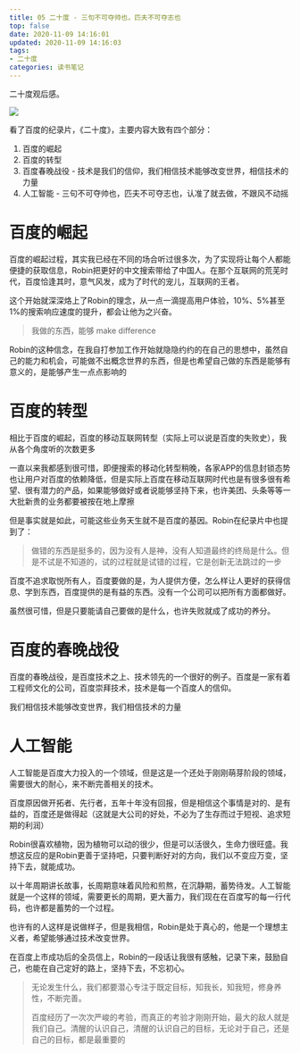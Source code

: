 ```yaml
---
title: 05 二十度 - 三句不可夺帅也，匹夫不可夺志也
top: false
date: 2020-11-09 14:16:01
updated: 2020-11-09 14:16:03
tags:
- 二十度
categories: 读书笔记
---
```


二十度观后感。

<!-- more -->
![](http://image.oldzhou.cn/Fhit8G0B9qOIbayg8K27hkGZvkXZ)

看了百度的纪录片，《二十度》，主要内容大致有四个部分：

1. 百度的崛起
2. 百度的转型
3. 百度春晚战役 - 技术是我们的信仰，我们相信技术能够改变世界，相信技术的力量
4. 人工智能 - 三句不可夺帅也，匹夫不可夺志也，认准了就去做，不跟风不动摇

# 百度的崛起

百度的崛起过程，其实我已经在不同的场合听过很多次，为了实现将让每个人都能便捷的获取信息，Robin把更好的中文搜索带给了中国人。在那个互联网的荒芜时代，百度恰逢其时，意气风发，成为了时代的宠儿，互联网的王者。

这个开始就深深烙上了Robin的理念，从一点一滴提高用户体验，10%、5%甚至1%的搜索响应速度的提升，都会让他为之兴奋。

> 我做的东西，能够 make difference

Robin的这种信念，在我自打参加工作开始就隐隐约约的在自己的思想中，虽然自己的能力和机会，可能做不出概念世界的东西，但是也希望自己做的东西是能够有意义的，是能够产生一点点影响的

# 百度的转型

相比于百度的崛起，百度的移动互联网转型（实际上可以说是百度的失败史），我从各个角度听的次数更多

一直以来我都感到很可惜，即便搜索的移动化转型稍晚，各家APP的信息封锁态势也让用户对百度的依赖降低，但是实际上百度在移动互联网时代也是有很多很有希望、很有潜力的产品，如果能够做好或者说能够坚持下来，也许美团、头条等等一大批新贵的业务都要被按在地上摩擦

但是事实就是如此，可能这些业务天生就不是百度的基因。Robin在纪录片中也提到了：

> 做错的东西是挺多的，因为没有人是神，没有人知道最终的终局是什么。但是不试是不知道的，试的过程就是试错的过程，它是创新无法跳过的一步

百度不追求取悦所有人，百度要做的是，为人提供方便，怎么样让人更好的获得信息、学到东西，百度提供的是有益的东西。没有一个公司可以把所有方面都做好。

虽然很可惜，但是只要能请自己要做的是什么，也许失败就成了成功的养分。

# 百度的春晚战役

百度的春晚战役，是百度技术之上、技术领先的一个很好的例子。百度是一家有着工程师文化的公司，百度崇拜技术，技术是每一个百度人的信仰。

我们相信技术能够改变世界，我们相信技术的力量

# 人工智能

人工智能是百度大力投入的一个领域，但是这是一个还处于刚刚萌芽阶段的领域，需要很大的耐心，来不断完善相关的技术。

百度原因做开拓者、先行者，五年十年没有回报，但是相信这个事情是对的、是有益的，百度还是做得起（这就是大公司的好处，不必为了生存而过于短视、追求短期的利润）

Robin很喜欢植物，因为植物可以动的很少，但是可以活很久，生命力很旺盛。我想这反应的是Robin更善于坚持吧，只要判断好对的方向，我们以不变应万变，坚持下去，就能成功。

以十年周期讲长故事，长周期意味着风险和煎熬，在沉静期，蓄势待发。人工智能就是一个这样的领域，需要更长的周期，更大蓄力，我们现在在百度写的每一行代码，也许都是蓄势的一个过程。

也许有的人这样是说做样子，但是我相信，Robin是处于真心的，他是一个理想主义者，希望能够通过技术改变世界。

在百度上市成功后的全员信上，Robin的一段话让我很有感触，记录下来，鼓励自己，也能在自己定好的路上，坚持下去，不忘初心。

> 无论发生什么，我们都要潜心专注于既定目标，知我长，知我短，修身养性，不断完善。
>
> 百度经历了一次次严峻的考验，而真正的考验才刚刚开始，最大的敌人就是我们自己。清醒的认识自己，清醒的认识自己的目标，无论对于自己，还是自己的目标，都是最重要的
